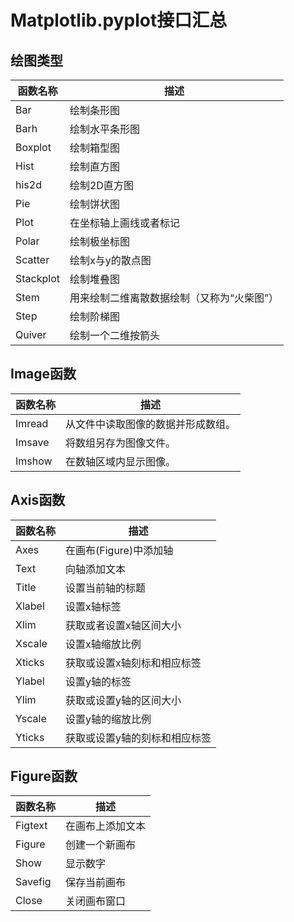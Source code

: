 # Matplotlib.pyplot接口汇总

## 绘图类型

| 函数名称  | 描述                                       |
| --------- | ------------------------------------------ |
| Bar       | 绘制条形图                                 |
| Barh      | 绘制水平条形图                             |
| Boxplot   | 绘制箱型图                                 |
| Hist      | 绘制直方图                                 |
| his2d     | 绘制2D直方图                               |
| Pie       | 绘制饼状图                                 |
| Plot      | 在坐标轴上画线或者标记                     |
| Polar     | 绘制极坐标图                               |
| Scatter   | 绘制x与y的散点图                           |
| Stackplot | 绘制堆叠图                                 |
| Stem      | 用来绘制二维离散数据绘制（又称为“火柴图”） |
| Step      | 绘制阶梯图                                 |
| Quiver    | 绘制一个二维按箭头                         |

## Image函数

| 函数名称 | 描述                               |
| -------- | ---------------------------------- |
| Imread   | 从文件中读取图像的数据并形成数组。 |
| Imsave   | 将数组另存为图像文件。             |
| Imshow   | 在数轴区域内显示图像。             |

## Axis函数

| 函数名称 | 描述                          |
| -------- | ----------------------------- |
| Axes     | 在画布(Figure)中添加轴        |
| Text     | 向轴添加文本                  |
| Title    | 设置当前轴的标题              |
| Xlabel   | 设置x轴标签                   |
| Xlim     | 获取或者设置x轴区间大小       |
| Xscale   | 设置x轴缩放比例               |
| Xticks   | 获取或设置x轴刻标和相应标签   |
| Ylabel   | 设置y轴的标签                 |
| Ylim     | 获取或设置y轴的区间大小       |
| Yscale   | 设置y轴的缩放比例             |
| Yticks   | 获取或设置y轴的刻标和相应标签 |

## Figure函数

| 函数名称 | 描述             |
| -------- | ---------------- |
| Figtext  | 在画布上添加文本 |
| Figure   | 创建一个新画布   |
| Show     | 显示数字         |
| Savefig  | 保存当前画布     |
| Close    | 关闭画布窗口     |